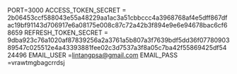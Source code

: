 PORT=3000
ACCESS_TOKEN_SECRET = 2b06453ccf588043e55a48229aa1ac3a51cbbccc4a3968768af4e5dff867dfac19bf91143d706917e6a08175e008c87c72a42b3f894e9e6e94678bac6cf68659
REFRESH_TOKEN_SECRET = 9dba923c76a1020af87839256a2a3761a5b807a3f7639bdf5dd36f0778090389547c025512e4a43393881fee02c3d7537a3f8a05c7ba42f55869425df5424496
EMAIL_USER =lintangpsa@gmail.com
EMAIL_PASS =vrawtmgbagcrrdsj
